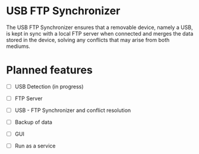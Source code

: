 # USB FTP Synchronizer

The USB FTP Synchronizer ensures that a removable device, namely a USB, is kept in sync with a local FTP server when connected and merges the data stored in the device, solving any conflicts that may arise from both mediums.


# Planned features

- [ ] USB Detection (in progress)
- [ ] FTP Server
- [ ] USB - FTP Synchronizer and conflict resolution
- [ ] Backup of data
- [ ] GUI
- [ ] Run as a service


